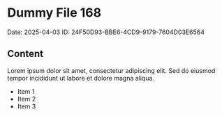 # Dummy File 168

Date: 2025-04-03
ID: 24F50D93-BBE6-4CD9-9179-7604D03E6564

## Content

Lorem ipsum dolor sit amet, consectetur adipiscing elit.
Sed do eiusmod tempor incididunt ut labore et dolore magna aliqua.

* Item 1
* Item 2
* Item 3

